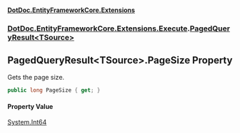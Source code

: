 #### [DotDoc\.EntityFrameworkCore\.Extensions](Home 'Home')
### [DotDoc\.EntityFrameworkCore\.Extensions\.Execute](DotDoc.EntityFrameworkCore.Extensions.Execute 'DotDoc\.EntityFrameworkCore\.Extensions\.Execute').[PagedQueryResult&lt;TSource&gt;](PagedQueryResult_TSource_ 'DotDoc\.EntityFrameworkCore\.Extensions\.Execute\.PagedQueryResult\<TSource\>')

## PagedQueryResult\<TSource\>\.PageSize Property

Gets the page size\.

```csharp
public long PageSize { get; }
```

#### Property Value
[System\.Int64](https://learn.microsoft.com/en-us/dotnet/api/system.int64 'System\.Int64')